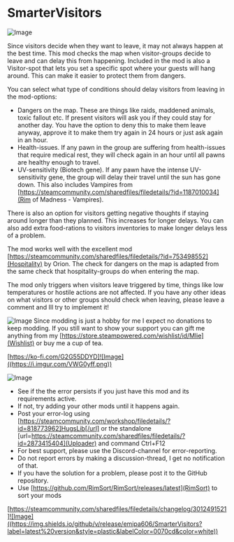 # SmarterVisitors

![Image](https://i.imgur.com/iCj5o7O.png)

Since visitors decide when they want to leave, it may not always happen at the best time.
This mod checks the map when visitor-groups decide to leave and can delay this from happening.
Included in the mod is also a Visitor-spot that lets you set a specific spot where your guests will hang around. This can make it easier to protect them from dangers.

You can select what type of conditions should delay visitors from leaving in the mod-options:


-  Dangers on the map. These are things like raids, maddened animals, toxic fallout etc. If present visitors will ask you if they could stay for another day. You have the option to deny this to make them leave anyway, approve it to make them try again in 24 hours or just ask again in an hour.
-  Health-issues. If any pawn in the group are suffering from health-issues that require medical rest, they will check again in an hour until all pawns are healthy enough to travel.
-  UV-sensitivity (Biotech gene). If any pawn have the intense UV-sensitivity gene, the group will delay their travel until the sun has gone down. This also includes Vampires from [https://steamcommunity.com/sharedfiles/filedetails/?id=1187010034](Rim of Madness - Vampires).



There is also an option for visitors getting negative thoughts if staying around longer than they planned. This increases for longer delays.
You can also add extra food-rations to visitors inventories to make longer delays less of a problem.

The mod works well with the excellent mod [https://steamcommunity.com/sharedfiles/filedetails/?id=753498552](Hospitality) by Orion. The check for dangers on the map is adapted from the same check that hospitality-groups do when entering the map.

The mod only triggers when visitors leave triggered by time, things like low temperatures or hostile actions are not affected. If you have any other ideas on what visitors or other groups should check when leaving, please leave a comment and Ill try to implement it!

![Image](https://i.imgur.com/Ds0rBAD.png)
Since modding is just a hobby for me I expect no donations to keep modding. If you still want to show your support you can gift me anything from my [https://store.steampowered.com/wishlist/id/Mlie](Wishlist) or buy me a cup of tea.

[https://ko-fi.com/G2G55DDYD]![Image]((https://i.imgur.com/VWG0yff.png))

![Image](https://i.imgur.com/5xwDG6H.png)


-  See if the the error persists if you just have this mod and its requirements active.
-  If not, try adding your other mods until it happens again.
-  Post your error-log using [https://steamcommunity.com/workshop/filedetails/?id=818773962]HugsLib[/url] or the standalone [url=https://steamcommunity.com/sharedfiles/filedetails/?id=2873415404](Uploader) and command Ctrl+F12
-  For best support, please use the Discord-channel for error-reporting.
-  Do not report errors by making a discussion-thread, I get no notification of that.
-  If you have the solution for a problem, please post it to the GitHub repository.
-  Use [https://github.com/RimSort/RimSort/releases/latest](RimSort) to sort your mods



[https://steamcommunity.com/sharedfiles/filedetails/changelog/3012491521]![Image]((https://img.shields.io/github/v/release/emipa606/SmarterVisitors?label=latest%20version&style=plastic&labelColor=0070cd&color=white))
